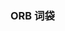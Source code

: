 <!--
 * @Author: Liu Weilong
 * @Date: 2021-01-28 13:45:51
 * @LastEditors: Liu Weilong 
 * @LastEditTime: 2021-01-28 13:46:01
 * @FilePath: /3rd-test-learning/31. orb_slam_related/doc/ORB_DBoW.md
 * @Description: 
-->
### ORB 词袋